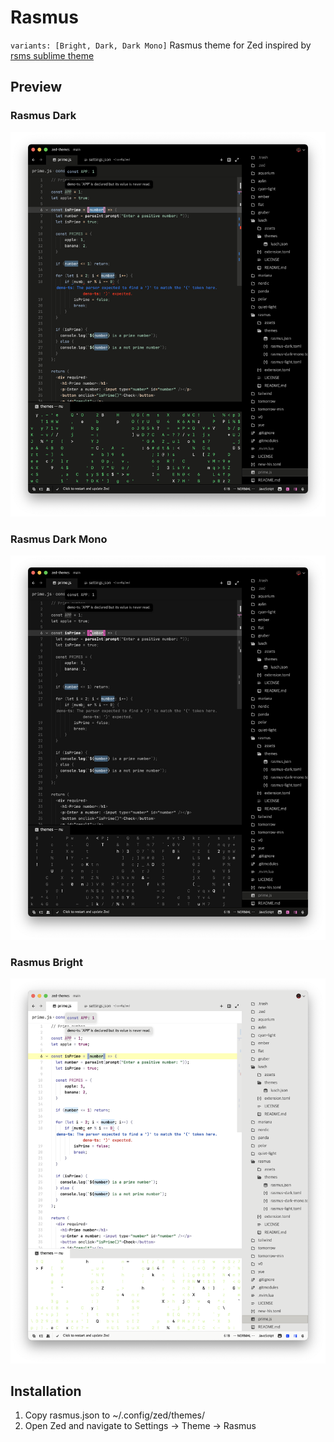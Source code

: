 # Rasmus
`variants: [Bright, Dark, Dark Mono]`
Rasmus theme for Zed inspired by [rsms sublime theme](https://github.com/rsms/sublime-theme)

## Preview
### Rasmus Dark
<img src="assets/rasmus-dark.png" width="546">

### Rasmus Dark Mono
<img src="assets/rasmus-dark-mono.png" width="546">

### Rasmus Bright
<img src="assets/rasmus-light.png" width="546">

## Installation
1. Copy rasmus.json to ~/.config/zed/themes/
2. Open Zed and navigate to Settings -> Theme -> Rasmus
